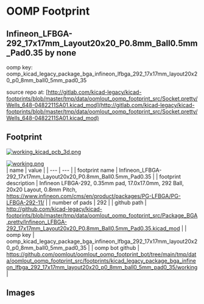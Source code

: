 # OOMP Footprint  
## Infineon_LFBGA-292_17x17mm_Layout20x20_P0.8mm_Ball0.5mm_Pad0.35  by none  
  
oomp key: oomp_kicad_legacy_package_bga_infineon_lfbga_292_17x17mm_layout20x20_p0_8mm_ball0_5mm_pad0_35  
  
source repo at: [http://gitlab.com/kicad-legacy/kicad-footprints/blob/master/tmp/data/oomlout_oomp_footprint_src/Socket.pretty/Wells_648-0482211SA01.kicad_mod](http://gitlab.com/kicad-legacy/kicad-footprints/blob/master/tmp/data/oomlout_oomp_footprint_src/Socket.pretty/Wells_648-0482211SA01.kicad_mod)  
## Footprint  
  
[![working_kicad_pcb_3d.png](working_kicad_pcb_3d_600.png)](working_kicad_pcb_3d.png)  
  
[![working.png](working_600.png)](working.png)  
| name | value | 
| --- | --- | 
| footprint name | Infineon_LFBGA-292_17x17mm_Layout20x20_P0.8mm_Ball0.5mm_Pad0.35 | 
| footprint description | Infineon LFBGA-292, 0.35mm pad, 17.0x17.0mm, 292 Ball, 20x20 Layout, 0.8mm Pitch, https://www.infineon.com/cms/en/product/packages/PG-LFBGA/PG-LFBGA-292-11/ | 
| number of pads | 292 | 
| github path | http://github.com/kicad-legacy/kicad-footprints/blob/master/tmp/data/oomlout_oomp_footprint_src/Package_BGA.pretty/Infineon_LFBGA-292_17x17mm_Layout20x20_P0.8mm_Ball0.5mm_Pad0.35.kicad_mod | 
| oomp key | oomp_kicad_legacy_package_bga_infineon_lfbga_292_17x17mm_layout20x20_p0_8mm_ball0_5mm_pad0_35 | 
| oomp bot github | https://github.com/oomlout/oomlout_oomp_footprint_bot/tree/main/tmp/data/oomlout_oomp_footprint_src/footprints/kicad_legacy_package_bga_infineon_lfbga_292_17x17mm_layout20x20_p0_8mm_ball0_5mm_pad0_35/working | 
## Images  
